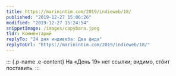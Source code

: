 ```yaml
---
title: https://marinintim.com/2019/indieweb/18/
published: "2019-12-27 15:06:26"
modified: "2019-12-27 15:24:54"
snippetImage: /images/capybara.jpeg
tldr: Комментарий
replyTo: "24 дня индивеба: Два фида"
replyToUrl: "https://marinintim.com/2019/indieweb/18/"
---
```


::: {.p-name .e-content}
На «День 19» нет ссылки; видимо, стóит поставить.
:::
